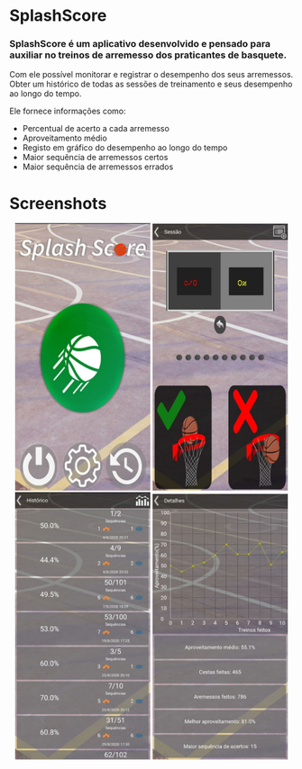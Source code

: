 # SplashScore

### SplashScore é um aplicativo desenvolvido e pensado para auxiliar no treinos de arremesso dos praticantes de basquete.

Com ele possível monitorar e registrar o desempenho dos seus arremessos.
Obter um histórico de todas as sessões de treinamento e seus desempenho ao longo do tempo.

Ele fornece informações como:
* Percentual de acerto a cada arremesso 
* Aproveitamento médio
* Registo em gráfico do desempenho ao longo do tempo
* Maior sequência de arremessos certos
* Maior sequência de arremessos errados

# Screenshots
<div align="center">
  <img src="https://github.com/JMello123/SplashScore/blob/master/screenshots/menu.jpg" width="240px"></img>
  <img src="https://github.com/JMello123/SplashScore/blob/master/screenshots/drill.jpg" width="240px"></img>
  <img src="https://github.com/JMello123/SplashScore/blob/master/screenshots/saved_score.jpg" width="240px"></img>
  <img src="https://github.com/JMello123/SplashScore/blob/master/screenshots/saved_score_details.jpg" width="240px"></img>
</div>
